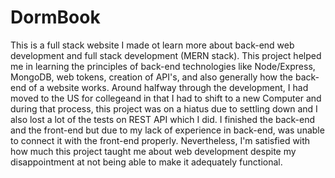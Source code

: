 # DormBook

This is a full stack website I made ot learn more about back-end web development and full stack development (MERN stack). This project helped me in learning the principles of back-end
technologies like Node/Express, MongoDB, web tokens, creation of API's, and also generally how the back-end of a website works. Around halfway through the 
development, I had moved to the US for collegeand in that I had to shift to a new Computer and during that process, this project was on a hiatus due to settling down and I also lost a lot of the
tests on REST API which I did. I finished the back-end and the front-end but due to my lack of experience in back-end, was unable to connect it with the front-end 
properly. Nevertheless, I'm satisfied with how much this project taught me about web development despite my disappointment at 
not being able to make it adequately functional.
